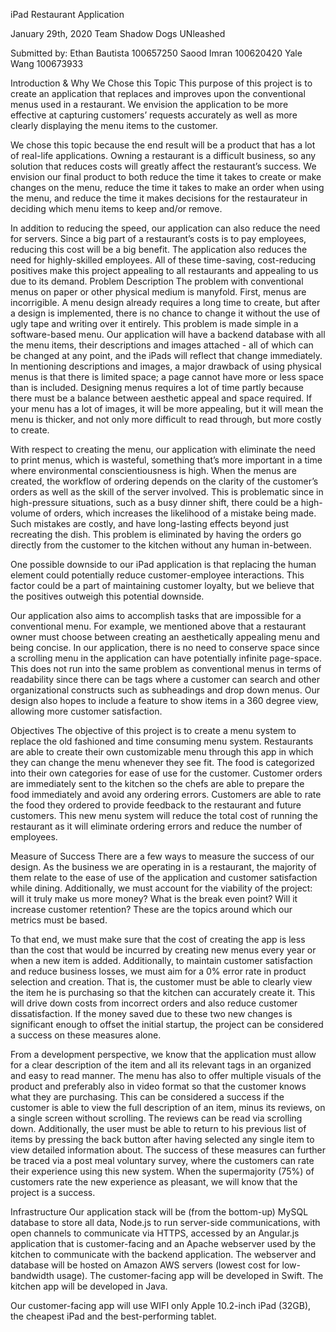 



iPad Restaurant Application

January 29th, 2020
Team Shadow Dogs UNleashed



Submitted by:
Ethan Bautista 100657250
Saood Imran 100620420
Yale Wang 100673933

Introduction & Why We Chose this Topic
This purpose of this project is to create an application that replaces and improves upon the conventional menus used in a restaurant. We envision the application to be more effective at capturing customers’ requests accurately as well as more clearly displaying the menu items to the customer.

We chose this topic because the end result will be a product that has a lot of real-life applications. Owning a restaurant is a difficult business, so any solution that reduces costs will greatly affect the restaurant’s success. We envision our final product to both reduce the time it takes to create or make changes on the menu, reduce the time it takes to make an order when using the menu, and reduce the time it makes decisions for the restaurateur in deciding which menu items to keep and/or remove. 

In addition to reducing the speed, our application can also reduce the need for servers. Since a big part of a restaurant’s costs is to pay employees, reducing this cost will be a big benefit. The application also reduces the need for highly-skilled employees. All of these time-saving, cost-reducing positives make this project appealing to all restaurants and appealing to us due to its demand.
Problem Description
The problem with conventional menus on paper or other physical medium is manyfold. First, menus are incorrigible. A menu design already requires a long time to create, but after a design is implemented, there is no chance to change it without the use of ugly tape and writing over it entirely. This problem is made simple in a software-based menu. Our application will have a backend database with all the menu items, their descriptions and images attached - all of which can be changed at any point, and the iPads will reflect that change immediately. In mentioning descriptions and images, a major drawback of using physical menus is that there is limited space; a page cannot have more or less space than is included. Designing menus requires a lot of time partly because there must be a balance between aesthetic appeal and space required. If your menu has a lot of images, it will be more appealing, but it will mean the menu is thicker, and not only more difficult to read through, but more costly to create.

With respect to creating the menu, our application with eliminate the need to print menus, which is wasteful, something that’s more important in a time where environmental conscientiousness is high. When the menus are created, the workflow of ordering depends on the clarity of the customer’s orders as well as the skill of the server involved. This is problematic since in high-pressure situations, such as a busy dinner shift, there could be a high-volume of orders, which increases the likelihood of a mistake being made. Such mistakes are costly, and have long-lasting effects beyond just recreating the dish. This problem is eliminated by having the orders go directly from the customer to the kitchen without any human in-between.

One possible downside to our iPad application is that replacing the human element could potentially reduce customer-employee interactions. This factor could be a part of maintaining customer loyalty, but we believe that the positives outweigh this potential downside.

Our application also aims to accomplish tasks that are impossible for a conventional menu. For example, we mentioned above that a restaurant owner must choose between creating an aesthetically appealing menu and being concise. In our application, there is no need to conserve space since a scrolling menu in the application can have potentially infinite page-space. This does not run into the same problem as conventional menus in terms of readability since there can be tags where a customer can search and other organizational constructs such as subheadings and drop down menus. Our design also hopes to include a feature to show items in a 360 degree view, allowing more customer satisfaction. 

Objectives
The objective of this project is to create a menu system to replace the old fashioned and time consuming menu system. Restaurants are able to create their own customizable menu through this app in which they can change the menu whenever they see fit. The food is categorized into their own categories for ease of use for the customer. Customer orders are immediately sent to the kitchen so the chefs are able to prepare the food immediately and avoid any ordering errors. Customers are able to rate the food they ordered to provide feedback to the restaurant and future customers. This new menu system will reduce the total cost of running the restaurant as it will eliminate ordering errors and reduce the number of employees.

Measure of Success
There are a few ways to measure the success of our design. As the business we are operating in is a restaurant, the majority of them relate to the ease of use of the application and customer satisfaction while dining. Additionally, we must account for the viability of the project: will it truly make us more money? What is the break even point? Will it increase customer retention? These are the topics around which our metrics must be based. 

To that end, we must make sure that the cost of creating the app is less than the cost that would be incurred by creating new menus every year or when a new item is added. Additionally, to maintain customer satisfaction and reduce business losses, we must aim for a 0% error rate in product selection and creation. That is, the customer must be able to clearly view the item he is purchasing so that the kitchen can accurately create it. This will drive down costs from incorrect orders and also reduce customer dissatisfaction. If the money saved due to these two new changes is significant enough to offset the initial startup, the project can be considered a success on these measures alone.

From a development perspective, we know that the application must allow for a clear description of the item and all its relevant tags in an organized and easy to read manner. The menu has also to offer multiple visuals of the product and preferably also in video format so that the customer knows what they are purchasing. This can be considered a success if the customer is able to view the full description of an item, minus its reviews, on a single screen without scrolling. The reviews can be read via scrolling down. Additionally, the user must be able to return to his previous list of items by pressing the back button after having selected any single item to view detailed information about. 
The success of these measures can further be traced via a post meal voluntary survey, where the customers can rate their experience using this new system. When the supermajority (75%) of customers rate the new experience as pleasant, we will know that the project is a success.


Infrastructure 
Our application stack will be (from the bottom-up) MySQL database to store all data, Node.js to run server-side communications, with open channels to communicate via HTTPS, accessed by an Angular.js application that is customer-facing and an Apache webserver used by the kitchen to communicate with the backend application. The webserver and database will be hosted on Amazon AWS servers (lowest cost for low-bandwidth usage). The customer-facing app will be developed in Swift. The kitchen app will be developed in Java. 

Our customer-facing app will use WIFI only Apple 10.2-inch iPad (32GB), the cheapest iPad and the best-performing tablet.
